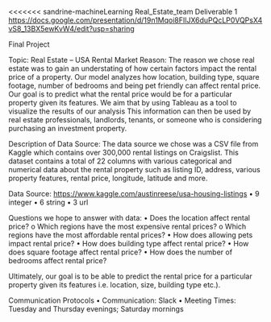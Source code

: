 <<<<<<< sandrine-machineLearning
Real_Estate_team
Deliverable 1
https://docs.google.com/presentation/d/19n1Mqoi8FIlJX6duPQcLP0VQPsX4vS8_13BX5ewKvW4/edit?usp=sharing

Final Project

Topic: Real Estate – USA Rental Market
Reason:
The reason we chose real estate was to gain an understating of how certain factors impact the rental price of a property. Our model analyzes how location, building type, square footage, number of bedrooms and being pet friendly can affect rental price. Our goal is to predict what the rental price would be for a particular property given its features. We aim that by using Tableau as a tool to visualize the results of our analysis
This information can then be used by real estate professionals, landlords, tenants, or someone who is considering purchasing an investment property.

Description of Data Source:
The data source we chose was a CSV file from Kaggle which contains over 300,000 rental listings on Craigslist. This dataset contains a total of 22 columns with various categorical and numerical data about the rental property such as listing ID, address, various property features, rental price, longitude, latitude and more.

Data Source:
https://www.kaggle.com/austinreese/usa-housing-listings • 9 integer • 6 string • 3 url

Questions we hope to answer with data:
• Does the location affect rental price? o Which regions have the most expensive rental prices? o Which regions have the most affordable rental prices? • How does allowing pets impact rental price? • How does building type affect rental price? • How does square footage affect rental price? • How does the number of bedrooms affect rental price?

Ultimately, our goal is to be able to predict the rental price for a particular property given its features i.e. location, size, building type etc.).

Communication Protocols
• Communication: Slack • Meeting Times: Tuesday and Thursday evenings; Saturday mornings
